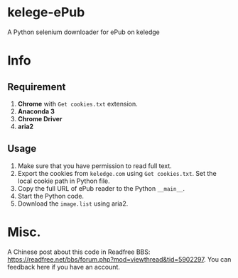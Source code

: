 # kelege-ePub
A Python selenium downloader for ePub on keledge

# Info
## Requirement
1. **Chrome** with `Get cookies.txt` extension.
2. **Anaconda 3**
3. **Chrome Driver**
4. **aria2**
## Usage
1. Make sure that you have permission to read full text. 
2. Export the cookies from `keledge.com` using `Get cookies.txt`. Set the local cookie path in Python file. 
3. Copy the full URL of ePub reader to the Python `__main__`. 
4. Start the Python code. 
5. Download the `image.list` using aria2. 

# Misc. 
A Chinese post about this code in Readfree BBS: <https://readfree.net/bbs/forum.php?mod=viewthread&tid=5902297>. You can feedback here if you have an account. 
